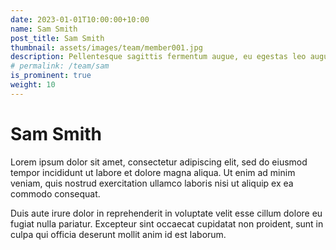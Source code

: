```yaml
---
date: 2023-01-01T10:00:00+10:00
name: Sam Smith
post_title: Sam Smith
thumbnail: assets/images/team/member001.jpg
description: Pellentesque sagittis fermentum augue, eu egestas leo augue.
# permalink: /team/sam
is_prominent: true
weight: 10
---
```


# Sam Smith

Lorem ipsum dolor sit amet, consectetur adipiscing elit, sed do eiusmod tempor incididunt ut labore et dolore magna aliqua. Ut enim ad minim veniam, quis nostrud exercitation ullamco laboris nisi ut aliquip ex ea commodo consequat.

Duis aute irure dolor in reprehenderit in voluptate velit esse cillum dolore eu fugiat nulla pariatur. Excepteur sint occaecat cupidatat non proident, sunt in culpa qui officia deserunt mollit anim id est laborum.

